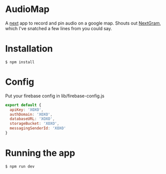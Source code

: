
# AudioMap

A [next](https://github.com/zeit/next.js) app to record and pin audio on a google map. Shouts out [NextGram](https://github.com/zeit/nextgram), which I've snatched a few lines from you could say.

# Installation

    $ npm install

# Config

Put your firebase config in lib/firebase-config.js

```javascript
export default {
  apiKey: 'XOXO',
  authDomain: 'XOXO',
  databaseURL: 'XOXO',
  storageBucket: 'XOXO',
  messagingSenderId: 'XOXO'
}
```

# Running the app

    $ npm run dev
